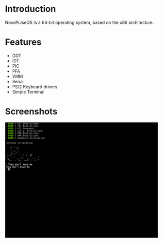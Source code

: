 # Introduction
NovaPulseOS Is a 64-bit operating system, based on the x86 architecture.

# Features
- GDT
- IDT
- PIC
- PFA
- VMM
- Serial
- PS/2 Keyboard drivers
- Simple Terminal

# Screenshots
![screenshot1](https://github.com/asterd-og/NovaPulseOS/blob/main/scshot.png?raw=true)